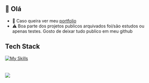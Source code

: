 ## 👋 Olá 
- 💯 Caso queira ver meu <a href="https://gustavowillian.netlify.app/">portfolio</a>
- ⚠️ Boa parte dos projetos publicos arquivados foi/são estudos ou apenas testes. Gosto de deixar tudo publico em meu github

## Tech Stack
[![My Skills](https://skillicons.dev/icons?i=js,ts,go,nodejs,jest,vue,react,docker,mongodb,postgres,bootstrap,tailwind,sass,html,css&theme=dark)](https://skillicons.dev)
#
<div> 
  <a href="https://www.linkedin.com/in/gustavo-willian-1595072a2/" target="_blank"><img src="https://img.shields.io/badge/-LinkedIn-%230077B5?style=for-the-badge&logo=linkedin&logoColor=white" target="_blank"></a>   
</div>

